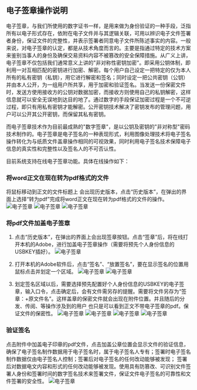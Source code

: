 ## 电子签章操作说明

 电子签章，与我们所使用的数字证书一样，是用来做为身份验证的一种手段，泛指所有以电子形式存在，依附在电子文件并与其逻辑关联，可用以辨识电子文件签署者身份，保证文件的完整性，并表示签署者同意电子文件所陈述事实的内容。一般来说，对电子签章的认定，都是从技术角度而言的。主要是指通过特定的技术方案来鉴别当事人的身份及确保交易资料内容不被篡改的安全保障措施。从广义上讲，电子签章不仅包括我们通常意义上讲的"非对称性密钥加密"。即采用公钥体制，即利用一对互相匹配的密钥进行加密、解密。每个用户自己设定一把特定的仅为本人所有的私有密钥（私钥），用它进行解密和签名；同时设定一把公共密钥（公钥）并由本人公开，为一组用户所共享，用于加密和验证签名。当发送一份保密文件时，发送方使用接收方的公钥对数据加密，而接收方则使用自己的私钥解密，这样信息就可以安全无误地到达目的地了。通过数字的手段保证加密过程是一个不可逆过程，即只有用私有密钥才能解密。公开密钥技术解决了密钥发布的管理问题，用户可以公开其公开密钥，而保留其私有密钥。


 而电子签章技术作为目前最成熟的"数字签章"，是以公钥及密钥的"非对称型"密码技术制作的。电子签章是电子签名的一种表现形式，利用图像处理技术将电子签名操作转化为与纸质文件盖章操作相同的可视效果，同时利用电子签名技术保障电子信息的真实性和完整性以及签名人的不可否认性。

 目前系统支持在线电子签章功能。具体在线操作如下：

### 将word正文在现在转为pdf格式的文件

 将鼠标移动到正文的文件标题上 会出现历史版本，点击“历史版本”，在弹出的界面上选择“转为pdf”完成将word正文在现在转为pdf格式的文件的操作。
   	![电子签章](images/电子签章1_1.png)
    ![电子签章](images/电子签章1_2.png)
    ![电子签章](images/电子签章1_3.png)

### 将pdf文件加盖电子签章

   1. 点击“历史版本”，在弹出的界面上会出现签章按钮。点击“签章”后，将在线打开本机的Adobe，进行加盖电子签章操作（需要将预先个人身份信息的USBKEY插好）。
        ![电子签章](images/电子签章2_1.png)

   2. 打开本机的Adobe软件后，点击“签名”、“放置签名”，要在显示签名的位置用鼠标点击并划定一个区域。
        ![电子签章](images/电子签章2_2.png)
        ![电子签章](images/电子签章2_3.png)

   3. 划定签名区域以后，需要选择预先配置好个人身份信息的USBKEY的电子签章，输入口令，点击确定后，会有文件需另存的提醒。需要将文件另存为“签章：+原文件名”。这样盖章的保密文件就会出现在附件位置。并且随后的分发、传阅、等操作涉及到的用户 也只是可以看到正文不带电子签章的pdf。保证文件的保密性。
        ![电子签章](images/电子签章2_4.png)
        ![电子签章](images/电子签章2_5.png)
        ![电子签章](images/电子签章2_6.png)
        ![电子签章](images/电子签章2_7.png)

### 验证签名

 点击附件中加盖电子印章的pdf文件，点击加盖公章位置会显示文件的验证信息，确保了电子签名制作数据用于电子签名时，属于电子签名人专有；签署时电子签名制作数据仅由电子签名人控制；签署后对电子签名的任何改动能够被发现； 签署后对数据电文内容和形式的任何改动能够被发现。使用具有防篡改、可识别文件签署人身份和签署时间的数字签名技术来签署文件，保证文件电子签名的可靠性和文件签署的安全性。
    ![电子签章](images/电子签章3_1.png)
